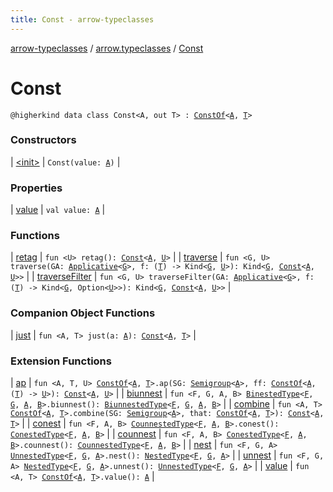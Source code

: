 ```yaml
---
title: Const - arrow-typeclasses
---
```


[arrow-typeclasses](../../index.html) / [arrow.typeclasses](../index.html) / [Const](./index.html)

# Const

`@higherkind data class Const<A, out T> : `[`ConstOf`](../-const-of.html)`<`[`A`](index.html#A)`, `[`T`](index.html#T)`>`

### Constructors

| [&lt;init&gt;](-init-.html) | `Const(value: `[`A`](index.html#A)`)` |

### Properties

| [value](value.html) | `val value: `[`A`](index.html#A) |

### Functions

| [retag](retag.html) | `fun <U> retag(): `[`Const`](./index.html)`<`[`A`](index.html#A)`, `[`U`](retag.html#U)`>` |
| [traverse](traverse.html) | `fun <G, U> traverse(GA: `[`Applicative`](../-applicative/index.html)`<`[`G`](traverse.html#G)`>, f: (`[`T`](index.html#T)`) -> Kind<`[`G`](traverse.html#G)`, `[`U`](traverse.html#U)`>): Kind<`[`G`](traverse.html#G)`, `[`Const`](./index.html)`<`[`A`](index.html#A)`, `[`U`](traverse.html#U)`>>` |
| [traverseFilter](traverse-filter.html) | `fun <G, U> traverseFilter(GA: `[`Applicative`](../-applicative/index.html)`<`[`G`](traverse-filter.html#G)`>, f: (`[`T`](index.html#T)`) -> Kind<`[`G`](traverse-filter.html#G)`, Option<`[`U`](traverse-filter.html#U)`>>): Kind<`[`G`](traverse-filter.html#G)`, `[`Const`](./index.html)`<`[`A`](index.html#A)`, `[`U`](traverse-filter.html#U)`>>` |

### Companion Object Functions

| [just](just.html) | `fun <A, T> just(a: `[`A`](just.html#A)`): `[`Const`](./index.html)`<`[`A`](just.html#A)`, `[`T`](just.html#T)`>` |

### Extension Functions

| [ap](../arrow.-kind/ap.html) | `fun <A, T, U> `[`ConstOf`](../-const-of.html)`<`[`A`](../arrow.-kind/ap.html#A)`, `[`T`](../arrow.-kind/ap.html#T)`>.ap(SG: `[`Semigroup`](../-semigroup/index.html)`<`[`A`](../arrow.-kind/ap.html#A)`>, ff: `[`ConstOf`](../-const-of.html)`<`[`A`](../arrow.-kind/ap.html#A)`, (`[`T`](../arrow.-kind/ap.html#T)`) -> `[`U`](../arrow.-kind/ap.html#U)`>): `[`Const`](./index.html)`<`[`A`](../arrow.-kind/ap.html#A)`, `[`U`](../arrow.-kind/ap.html#U)`>` |
| [biunnest](../arrow.-kind/biunnest.html) | `fun <F, G, A, B> `[`BinestedType`](../-binested-type.html)`<`[`F`](../arrow.-kind/biunnest.html#F)`, `[`G`](../arrow.-kind/biunnest.html#G)`, `[`A`](../arrow.-kind/biunnest.html#A)`, `[`B`](../arrow.-kind/biunnest.html#B)`>.biunnest(): `[`BiunnestedType`](../-biunnested-type.html)`<`[`F`](../arrow.-kind/biunnest.html#F)`, `[`G`](../arrow.-kind/biunnest.html#G)`, `[`A`](../arrow.-kind/biunnest.html#A)`, `[`B`](../arrow.-kind/biunnest.html#B)`>` |
| [combine](../arrow.-kind/combine.html) | `fun <A, T> `[`ConstOf`](../-const-of.html)`<`[`A`](../arrow.-kind/combine.html#A)`, `[`T`](../arrow.-kind/combine.html#T)`>.combine(SG: `[`Semigroup`](../-semigroup/index.html)`<`[`A`](../arrow.-kind/combine.html#A)`>, that: `[`ConstOf`](../-const-of.html)`<`[`A`](../arrow.-kind/combine.html#A)`, `[`T`](../arrow.-kind/combine.html#T)`>): `[`Const`](./index.html)`<`[`A`](../arrow.-kind/combine.html#A)`, `[`T`](../arrow.-kind/combine.html#T)`>` |
| [conest](../arrow.-kind/conest.html) | `fun <F, A, B> `[`CounnestedType`](../-counnested-type.html)`<`[`F`](../arrow.-kind/conest.html#F)`, `[`A`](../arrow.-kind/conest.html#A)`, `[`B`](../arrow.-kind/conest.html#B)`>.conest(): `[`ConestedType`](../-conested-type.html)`<`[`F`](../arrow.-kind/conest.html#F)`, `[`A`](../arrow.-kind/conest.html#A)`, `[`B`](../arrow.-kind/conest.html#B)`>` |
| [counnest](../arrow.-kind/counnest.html) | `fun <F, A, B> `[`ConestedType`](../-conested-type.html)`<`[`F`](../arrow.-kind/counnest.html#F)`, `[`A`](../arrow.-kind/counnest.html#A)`, `[`B`](../arrow.-kind/counnest.html#B)`>.counnest(): `[`CounnestedType`](../-counnested-type.html)`<`[`F`](../arrow.-kind/counnest.html#F)`, `[`A`](../arrow.-kind/counnest.html#A)`, `[`B`](../arrow.-kind/counnest.html#B)`>` |
| [nest](../arrow.-kind/nest.html) | `fun <F, G, A> `[`UnnestedType`](../-unnested-type.html)`<`[`F`](../arrow.-kind/nest.html#F)`, `[`G`](../arrow.-kind/nest.html#G)`, `[`A`](../arrow.-kind/nest.html#A)`>.nest(): `[`NestedType`](../-nested-type.html)`<`[`F`](../arrow.-kind/nest.html#F)`, `[`G`](../arrow.-kind/nest.html#G)`, `[`A`](../arrow.-kind/nest.html#A)`>` |
| [unnest](../arrow.-kind/unnest.html) | `fun <F, G, A> `[`NestedType`](../-nested-type.html)`<`[`F`](../arrow.-kind/unnest.html#F)`, `[`G`](../arrow.-kind/unnest.html#G)`, `[`A`](../arrow.-kind/unnest.html#A)`>.unnest(): `[`UnnestedType`](../-unnested-type.html)`<`[`F`](../arrow.-kind/unnest.html#F)`, `[`G`](../arrow.-kind/unnest.html#G)`, `[`A`](../arrow.-kind/unnest.html#A)`>` |
| [value](../arrow.-kind/value.html) | `fun <A, T> `[`ConstOf`](../-const-of.html)`<`[`A`](../arrow.-kind/value.html#A)`, `[`T`](../arrow.-kind/value.html#T)`>.value(): `[`A`](../arrow.-kind/value.html#A) |

